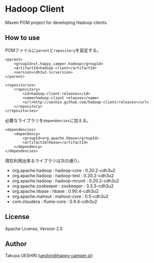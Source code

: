 Hadoop Client
=============

Maven POM project for developing Hadoop clients.


How to use
----------

POMファイルに`parent`と`repository`を設定する。

    <parent>
		<groupId>st.happy_camper.hadoop</groupId>
		<artifactId>hadoop-client</artifactId>
		<version>cdh3u2-1</version>
	</parent>

	<repositories>
		<repository>
			<id>hadoop-client-releases</id>
			<name>hadoop-client releases</name>
			<url>http://ueshin.github.com/hadoop-client/releases</url>
		</repository>
	</repositories>

必要なライブラリを`dependencies`に加える。

	<dependencies>
		<dependency>
			<groupId>org.apache.hbase</groupId>
			<artifactId>hbase</artifactId>
		</dependency>
	</dependencies>

現在利用出来るライブラリは次の通り。

- org.apache.hadoop : hadoop-core : 0.20.2-cdh3u2
- org.apache.hadoop : hadoop-test : 0.20.2-cdh3u2
- org.apache.hadoop : hadoop-mrunit : 0.20.2-cdh3u2
- org.apache.zookeeper : zookeeper : 3.3.3-cdh3u2
- org.apache.hbase : hbase : 0.90.4-cdh3u2
- org.apache.mahout : mahout-core : 0.5-cdh3u2
- com.cloudera : flume-core : 0.9.4-cdh3u2


License
-------

Apache License, Version 2.0


Author
------

Takuya UESHIN (ueshin@happy-camper.st) 
